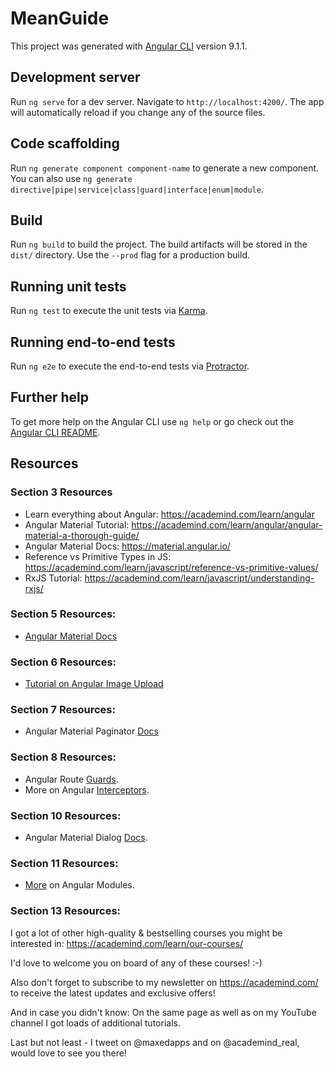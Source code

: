# MeanGuide

This project was generated with [Angular CLI](https://github.com/angular/angular-cli) version 9.1.1.

## Development server

Run `ng serve` for a dev server. Navigate to `http://localhost:4200/`. The app will automatically reload if you change any of the source files.

## Code scaffolding

Run `ng generate component component-name` to generate a new component. You can also use `ng generate directive|pipe|service|class|guard|interface|enum|module`.

## Build

Run `ng build` to build the project. The build artifacts will be stored in the `dist/` directory. Use the `--prod` flag for a production build.

## Running unit tests

Run `ng test` to execute the unit tests via [Karma](https://karma-runner.github.io).

## Running end-to-end tests

Run `ng e2e` to execute the end-to-end tests via [Protractor](http://www.protractortest.org/).

## Further help

To get more help on the Angular CLI use `ng help` or go check out the [Angular CLI README](https://github.com/angular/angular-cli/blob/master/README.md).

## Resources

### Section 3 Resources

* Learn everything about Angular: https://academind.com/learn/angular
* Angular Material Tutorial: https://academind.com/learn/angular/angular-material-a-thorough-guide/
* Angular Material Docs: https://material.angular.io/
* Reference vs Primitive Types in JS: https://academind.com/learn/javascript/reference-vs-primitive-values/
* RxJS Tutorial: https://academind.com/learn/javascript/understanding-rxjs/

### Section 5 Resources:

* [Angular Material Docs][1]

### Section 6 Resources:

* [Tutorial on Angular Image Upload][2]

### Section 7 Resources:

* Angular Material Paginator [Docs][3]

### Section 8 Resources:

* Angular Route [Guards][4].
* More on Angular [Interceptors][5].

### Section 10 Resources:

* Angular Material Dialog [Docs][6].

### Section 11 Resources:

* [More][7] on Angular Modules.

### Section 13 Resources:

I got a lot of other high-quality & bestselling courses you might be interested in: https://academind.com/learn/our-courses/

I'd love to welcome you on board of any of these courses! :-)

Also don't forget to subscribe to my newsletter on https://academind.com/ to receive the latest updates and exclusive offers!

And in case you didn't know: On the same page as well as on my YouTube channel I got loads of additional tutorials.

Last but not least - I tweet on @maxedapps and on @academind_real, would love to see you there!

[1]: https://material.angular.io/components/categories
[2]: https://academind.com/learn/angular/snippets/angular-image-upload-made-easy
[3]: https://material.angular.io/components/paginator/overview
[4]: https://angular.io/guide/router#milestone-5-route-guards
[5]: https://angular.io/guide/http#intercepting-requests-and-responses
[6]: https://material.angular.io/components/dialog/overview
[7]: https://angular.io/guide/ngmodules
